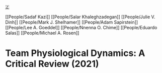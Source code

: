 [🇿](zotero://select/groups/5641742/items/73GLWMW8)

[[People/Sadaf Kazi]] [[People/Salar Khaleghzadegan]] [[People/Julie V. Dinh]] [[People/Mark J. Shelhamer]] [[People/Adam Sapirstein]] [[People/Lee A. Goeddel]] [[People/Nnenna O. Chime]] [[People/Eduardo Salas]] [[People/Michael A. Rosen]] 
# Team Physiological Dynamics: A Critical Review (2021)

